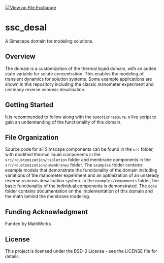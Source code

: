 [![View on File Exchange](https://www.mathworks.com/matlabcentral/images/matlab-file-exchange.svg)](https://www.mathworks.com/matlabcentral/fileexchange/182376-simscape-solution-domain)

# ssc_desal
A Simacape domain for modeling solutions.

## Overview
The domain is a customization of the thermal liquid domain, with an added state variable for solute concentration. This enables the modeling of transient dynamics for solution systems. Some example applications are shown in this repository including the classic manometer experiment and unsteady reverse osmosis desalination.

## Getting Started
It is recommended to follow along with the `OsmoticPressure.m` live script to gain an understanding of the functionality of this domain.

## File Organization
Source code for all Simscape components can be found in the `src` folder, with modified thermal liquid components in the `src/+customization/+solution` folder and membrane components in the `src/+customization/+membranes` folder. The `examples` folder contains example models that demonstrate the functionality of the domain including variations of the manometer experiment and an optimization of an unsteady reverse osmosis desalination system. In the `examples/components` folder, the basic functionality of the individual components is demonstrated. The `docs` folder contains documentation on the implementation of this domain and the math behind the membrane modeling.

## Funding Acknowledgment
Funded by MathWorks

## License
This project is licensed under the BSD-3 License - see the LICENSE file for details.
